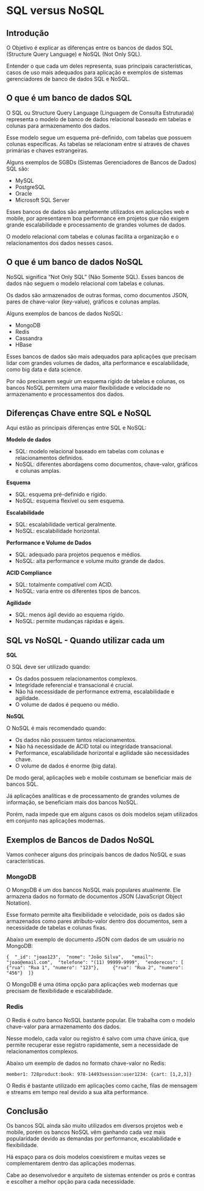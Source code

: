 <h1>SQL versus NoSQL</h1>

<h2>Introdução</h2>

<p>O Objetivo é explicar as diferenças entre os bancos de dados SQL (Structure Query Language) e NoSQL (Not Only SQL).</p>

<p>Entender o que cada um deles representa, suas principais características, casos de uso mais adequados para aplicação e exemplos de sistemas gerenciadores de banco de dados SQL e NoSQL.</p>

<h2>O que é um banco de dados SQL</h2>

<p>O SQL ou Structure Query Language (Linguagem de Consulta Estruturada) representa o modelo de banco de dados relacional baseado em tabelas e colunas para armazenamento dos dados.</p>

<p>Esse modelo segue um esquema pré-definido, com tabelas que possuem colunas específicas. As tabelas se relacionam entre si através de chaves primárias e chaves estrangeiras.</p>

<p>Alguns exemplos de SGBDs (Sistemas Gerenciadores de Bancos de Dados) SQL são:</p>

<ul>
    <li>MySQL</li>
    <li>PostgreSQL</li>
    <li>Oracle</li>
    <li>Microsoft SQL Server</li>
</ul>

<p>Esses bancos de dados são amplamente utilizados em aplicações web e mobile, por apresentarem boa performance em projetos que não exigem grande escalabilidade e processamento de grandes volumes de dados.</p>

<p>O modelo relacional com tabelas e colunas facilita a organização e o relacionamentos dos dados nesses casos.</p>

<h2>O que é um banco de dados NoSQL</h2>

<p>NoSQL significa “Not Only SQL” (Não Somente SQL). Esses bancos de dados não seguem o modelo relacional com tabelas e colunas.</p>

<p>Os dados são armazenados de outras formas, como documentos JSON, pares de chave-valor (key-value), gráficos e colunas amplas.</p>

<p>Alguns exemplos de bancos de dados NoSQL:</p>

<ul>
    <li>MongoDB</li>
    <li>Redis</li>
    <li>Cassandra</li>
    <li>HBase</li>
</ul>

<p>Esses bancos de dados são mais adequados para aplicações que precisam lidar com grandes volumes de dados, alta performance e escalabilidade, como big data e data science.</p>

<p>Por não precisarem seguir um esquema rígido de tabelas e colunas, os bancos NoSQL permitem uma maior flexibilidade e velocidade no armazenamento e processamentos dos dados.</p>

<h2>Diferenças Chave entre SQL e NoSQL</h2>

<p>Aqui estão as principais diferenças entre SQL e NoSQL:</p>

<p><strong>Modelo de dados</strong></p>

<ul>
    <li>SQL: modelo relacional baseado em tabelas com colunas e relacionamentos definidos.</li>
    <li>NoSQL: diferentes abordagens como documentos, chave-valor, gráficos e colunas amplas.</li>
</ul>

<p><strong>Esquema</strong></p>

<ul>
    <li>SQL: esquema pré-definido e rígido.</li>
    <li>NoSQL: esquema flexível ou sem esquema.</li>
</ul>

<p><strong>Escalabilidade</strong></p>

<ul>
    <li>SQL: escalabilidade vertical geralmente.</li>
    <li>NoSQL: escalabilidade horizontal.</li>
</ul>

<p><strong>Performance e Volume de Dados</strong></p>

<ul>
    <li>SQL: adequado para projetos pequenos e médios.</li>
    <li>NoSQL: alta performance e volume muito grande de dados.</li>
</ul>

<p><strong>ACID Compliance</strong></p>

<ul>
    <li>SQL: totalmente compatível com ACID.</li>
    <li>NoSQL: varia entre os diferentes tipos de bancos.</li>
</ul>

<p><strong>Agilidade</strong></p>

<ul>
    <li>SQL: menos ágil devido ao esquema rígido.</li>
    <li>NoSQL: permite mudanças rápidas e ágeis.</li>
</ul>

<h2>SQL vs NoSQL - Quando utilizar cada um</h2>

<p><strong>SQL</strong></p>

<p>O SQL deve ser utilizado quando:</p>

<ul>
    <li>Os dados possuem relacionamentos complexos.</li>
    <li>Integridade referencial e transacional é crucial.</li>
    <li>Não há necessidade de performance extrema, escalabilidade e agilidade.</li>
    <li>O volume de dados é pequeno ou médio.</li>
</ul>

<p><strong>NoSQL</strong></p><p>O NoSQL é mais recomendado quando:</p>

<ul>
    <li>Os dados não possuem tantos relacionamentos.</li>
    <li>Não há necessidade de ACID total ou integridade transacional.</li>
    <li>Performance, escalabilidade horizontal e agilidade são necessidades chave.</li>
    <li>O volume de dados é enorme (big data).</li>
</ul>

<p>De modo geral, aplicações web e mobile costumam se beneficiar mais de bancos SQL.</p>

<p>Já aplicações analíticas e de processamento de grandes volumes de informação, se beneficiam mais dos bancos NoSQL.</p>

<p>Porém, nada impede que em alguns casos os dois modelos sejam utilizados em conjunto nas aplicações modernas.</p>

<h2>Exemplos de Bancos de Dados NoSQL</h2>

<p>Vamos conhecer alguns dos principais bancos de dados NoSQL e suas características.</p>

<h3>MongoDB</h3><p>O MongoDB é um dos bancos NoSQL mais populares atualmente. Ele armazena dados no formato de documentos JSON (JavaScript Object Notation).</p>

<p>Esse formato permite alta flexibilidade e velocidade, pois os dados são armazenados como pares atributo-valor dentro dos documentos, sem a necessidade de tabelas e colunas fixas.</p>

<p>Abaixo um exemplo de documento JSON com dados de um usuário no MongoDB:</p>

<pre><code>{  &quot;_id&quot;: &quot;joao123&quot;,  &quot;nome&quot;: &quot;João Silva&quot;,   &quot;email&quot;: &quot;joao@email.com&quot;,  &quot;telefone&quot;: &quot;(11) 99999-9999&quot;,  &quot;enderecos&quot;: [     {&quot;rua&quot;: &quot;Rua 1&quot;, &quot;numero&quot;: &quot;123&quot;},     {&quot;rua&quot;: &quot;Rua 2&quot;, &quot;numero&quot;: &quot;456&quot;}  ]}</code></pre>

<p>O MongoDB é uma ótima opção para aplicações web modernas que precisam de flexibilidade e escalabilidade.</p>

<h3>Redis</h3>

<p>O Redis é outro banco NoSQL bastante popular. Ele trabalha com o modelo chave-valor para armazenamento dos dados.</p>

<p>Nesse modelo, cada valor ou registro é salvo com uma chave única, que permite recuperar esse registro rapidamente, sem a necessidade de relacionamentos complexos.</p>

<p>Abaixo um exemplo de dados no formato chave-valor no Redis:</p>

<pre><code>member1: 728product:book: 978-14493session:user1234: {cart: [1,2,3]} </code></pre>

<p>O Redis é bastante utilizado em aplicações como cache, filas de mensagem e streams em tempo real devido a sua alta performance.</p>

<h2>Conclusão</h2>

<p>Os bancos SQL ainda são muito utilizados em diversos projetos web e mobile, porém os bancos NoSQL vêm ganhando cada vez mais popularidade devido as demandas por performance, escalabilidade e flexibilidade.</p>

<p>Há espaço para os dois modelos coexistirem e muitas vezes se complementarem dentro das aplicações modernas.</p>

<p>Cabe ao desenvolvedor e arquiteto de sistemas entender os prós e contras e escolher a melhor opção para cada necessidade.</p>